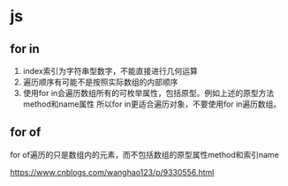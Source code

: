 # js

## for in

1. index索引为字符串型数字，不能直接进行几何运算
2. 遍历顺序有可能不是按照实际数组的内部顺序
3. 使用for in会遍历数组所有的可枚举属性，包括原型。例如上述的原型方法method和name属性
所以for in更适合遍历对象，不要使用for in遍历数组。

## for of

for of遍历的只是数组内的元素，而不包括数组的原型属性method和索引name

<https://www.cnblogs.com/wanghao123/p/9330556.html>
